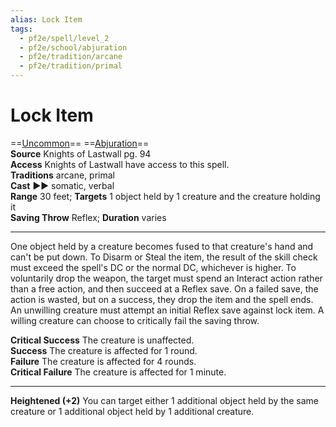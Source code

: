 ```yaml
---
alias: Lock Item
tags:
  - pf2e/spell/level_2
  - pf2e/school/abjuration
  - pf2e/tradition/arcane
  - pf2e/tradition/primal
---
```


# Lock Item

==[Uncommon](../../../Traits/Uncommon.md)== ==[Abjuration](../../../Traits/Abjuration.md)==  
__Source__ Knights of Lastwall pg. 94  
**Access** Knights of Lastwall have access to this spell.  
**Traditions** arcane, primal  
**Cast** ►► somatic, verbal  
**Range** 30 feet; **Targets** 1 object held by 1 creature and the creature holding it  
**Saving Throw** Reflex; **Duration** varies

---

One object held by a creature becomes fused to that creature's hand and can't be put down. To Disarm or Steal the item, the result of the skill check must exceed the spell's DC or the normal DC, whichever is higher. To voluntarily drop the weapon, the target must spend an Interact action rather than a free action, and then succeed at a Reflex save. On a failed save, the action is wasted, but on a success, they drop the item and the spell ends. An unwilling creature must attempt an initial Reflex save against lock item. A willing creature can choose to critically fail the saving throw.

**Critical Success** The creature is unaffected.  
**Success** The creature is affected for 1 round.  
**Failure** The creature is affected for 4 rounds.  
**Critical Failure** The creature is affected for 1 minute.

<hr>

**Heightened (+2)** You can target either 1 additional object held by the same creature or 1 additional object held by 1 additional creature.
